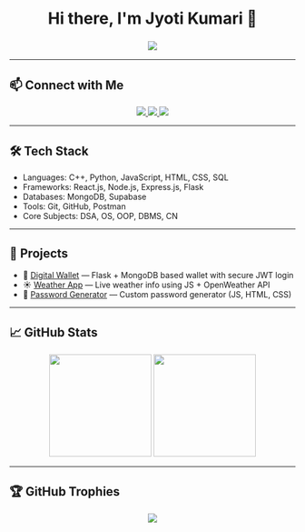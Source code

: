 <h1 align="center">Hi there, I'm Jyoti Kumari 👋</h1>

<h3 align="center">
  <img src="https://readme-typing-svg.herokuapp.com?font=IBM+Plex+Sans&color=F75C7E&size=22&lines=ECE+Undergraduate+at+NIT+Delhi;Web+Developer;ML+Enthusiast;Programmer" />
</h3>

---

## 📫 Connect with Me

<p align="center">
  <a href="mailto:thejyotikumari123@gmail.com">
    <img src="https://img.shields.io/badge/Gmail-D14836?style=for-the-badge&logo=gmail&logoColor=white"/>
  </a>
  <a href="https://www.linkedin.com/in/jyoti-kumari-1950a1322">
    <img src="https://img.shields.io/badge/LinkedIn-0077B5?style=for-the-badge&logo=linkedin&logoColor=white"/>
  </a>
  <a href="https://github.com/jyotikumari-rgb">
    <img src="https://img.shields.io/badge/GitHub-181717?style=for-the-badge&logo=github&logoColor=white"/>
  </a>
</p>

---

## 🛠️ Tech Stack

- Languages: C++, Python, JavaScript, HTML, CSS, SQL  
- Frameworks: React.js, Node.js, Express.js, Flask  
- Databases: MongoDB, Supabase  
- Tools: Git, GitHub, Postman  
- Core Subjects: DSA, OS, OOP, DBMS, CN

---

## 💼 Projects

- 🔐 [Digital Wallet](https://github.com/jyotikumari-rgb/digital-wallet) — Flask + MongoDB based wallet with secure JWT login  
- ☀️ [Weather App](https://github.com/jyotikumari-rgb/Weather-app) — Live weather info using JS + OpenWeather API  
- 🔐 [Password Generator](https://github.com/jyotikumari-rgb/Password-Generator) — Custom password generator (JS, HTML, CSS)

---

## 📈 GitHub Stats

<p align="center">
  <img src="https://github-readme-stats.vercel.app/api?username=jyotikumari-rgb&show_icons=true&theme=radical" height="180px"/>
  <img src="https://github-readme-stats.vercel.app/api/top-langs/?username=jyotikumari-rgb&layout=compact&theme=radical" height="180px"/>
</p>

---

## 🏆 GitHub Trophies

<p align="center">
  <img src="https://github-profile-trophy.vercel.app/?username=jyotikumari-rgb&theme=monokai&no-frame=false&no-bg=false&margin-w=4"/>
</p>
